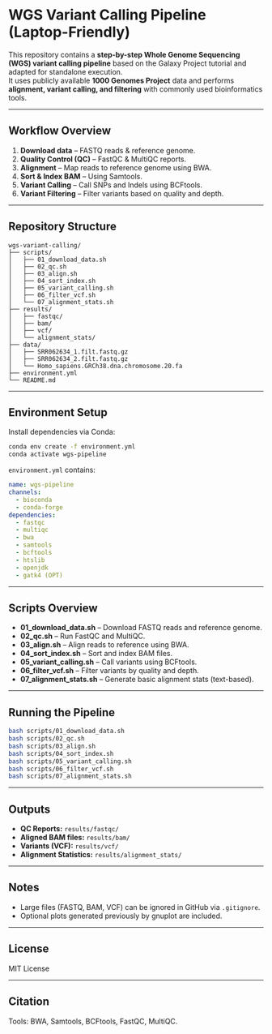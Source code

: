 # WGS Variant Calling Pipeline (Laptop-Friendly)

This repository contains a **step-by-step Whole Genome Sequencing (WGS) variant calling pipeline** based on the Galaxy Project tutorial and adapted for standalone execution.  
It uses publicly available **1000 Genomes Project** data and performs **alignment, variant calling, and filtering** with commonly used bioinformatics tools.

---

## **Workflow Overview**

1. **Download data** – FASTQ reads & reference genome.  
2. **Quality Control (QC)** – FastQC & MultiQC reports.  
3. **Alignment** – Map reads to reference genome using BWA.  
4. **Sort & Index BAM** – Using Samtools.  
5. **Variant Calling** – Call SNPs and Indels using BCFtools.  
6. **Variant Filtering** – Filter variants based on quality and depth.  

---

## **Repository Structure**

```
wgs-variant-calling/
├── scripts/
│   ├── 01_download_data.sh
│   ├── 02_qc.sh
│   ├── 03_align.sh
│   ├── 04_sort_index.sh
│   ├── 05_variant_calling.sh
│   ├── 06_filter_vcf.sh
│   └── 07_alignment_stats.sh
├── results/
│   ├── fastqc/
│   ├── bam/
│   ├── vcf/
│   └── alignment_stats/
├── data/
│   ├── SRR062634_1.filt.fastq.gz
│   ├── SRR062634_2.filt.fastq.gz
│   └── Homo_sapiens.GRCh38.dna.chromosome.20.fa
├── environment.yml
└── README.md
```

---

## **Environment Setup**

Install dependencies via Conda:

```bash
conda env create -f environment.yml
conda activate wgs-pipeline
```

`environment.yml` contains:

```yaml
name: wgs-pipeline
channels:
  - bioconda
  - conda-forge
dependencies:
  - fastqc
  - multiqc
  - bwa
  - samtools
  - bcftools
  - htslib
  - openjdk
  - gatk4 (OPT)
```

---

## **Scripts Overview**

- **01_download_data.sh** – Download FASTQ reads and reference genome.  
- **02_qc.sh** – Run FastQC and MultiQC.  
- **03_align.sh** – Align reads to reference using BWA.  
- **04_sort_index.sh** – Sort and index BAM files.  
- **05_variant_calling.sh** – Call variants using BCFtools.  
- **06_filter_vcf.sh** – Filter variants by quality and depth.  
- **07_alignment_stats.sh** – Generate basic alignment stats (text-based).

---

## **Running the Pipeline**

```bash
bash scripts/01_download_data.sh
bash scripts/02_qc.sh
bash scripts/03_align.sh
bash scripts/04_sort_index.sh
bash scripts/05_variant_calling.sh
bash scripts/06_filter_vcf.sh
bash scripts/07_alignment_stats.sh
```

---

## **Outputs**

- **QC Reports:** `results/fastqc/`  
- **Aligned BAM files:** `results/bam/`  
- **Variants (VCF):** `results/vcf/`  
- **Alignment Statistics:** `results/alignment_stats/`  

---

## **Notes**

- Large files (FASTQ, BAM, VCF) can be ignored in GitHub via `.gitignore`.  
- Optional plots generated previously by gnuplot are included.

---

## **License**

MIT License

---

## **Citation**

Tools: BWA, Samtools, BCFtools, FastQC, MultiQC.
